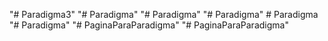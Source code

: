 "# Paradigma3" 
"# Paradigma" 
"# Paradigma" 
"# Paradigma" 
#   P a r a d i g m a  
 "# Paradigma" 
"# PaginaParaParadigma" 
"# PaginaParaParadigma" 
